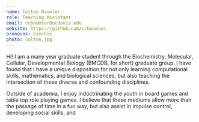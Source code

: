 ```yaml
---
name: Colton Baumler
role: Teaching Assistant
email: ccbaumler@ucdavis.edu
website: https://github.com/ccbaumler
pronouns: him/his
photo: colton.jpg
---
```



Hi! I am a many year graduate student through the Biochemistry, Molecular, Cellular, Developmental Biology (BMCDB, for short) graduate group. I have found that I have a unique disposition for not only learning computational skills, mathematics, and biological sciences, but also teaching the intersection of these diverse and confounding disciplines.

Outside of academia, I enjoy indoctrinating the youth in board games and table top role playing games. I believe that these mediums allow more than the passage of time in a fun way, but also assist in impulse control, developing social skills, and 
